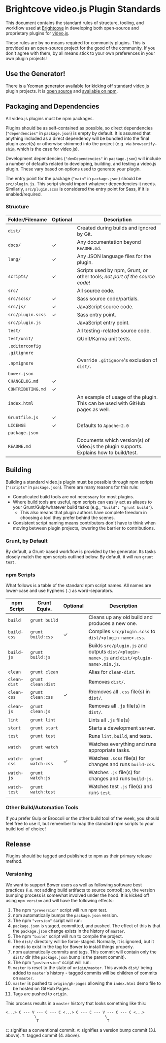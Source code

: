 # Brightcove video.js Plugin Standards

This document contains the standard rules of structure, tooling, and workflow used at [Brightcove](https://www.brightcove.com) in developing both open-source and proprietary plugins for [video.js](http://videojs.com).

These rules are by no means required for community plugins. This is provided as an open-source project for the good of the community. If you don't agree with them, by all means stick to your own preferences in your own plugin projects!

## Use the Generator!

There is a Yeoman generator available for kicking off standard video.js plugin projects. It is [open source](https://github.com/videojs/generator-videojs-plugin) and [available on npm](https://www.npmjs.com/package/generator-videojs-plugin).

## Packaging and Dependencies

All video.js plugins must be npm packages.

Plugins should be as self-contained as possible, so direct dependencies (`"dependencies"` in `package.json`) is empty by default. It is assumed that anything included as a direct dependency will be bundled into the final plugin asset(s) or otherwise shimmed into the project (e.g. via `browserify-shim`, which is the case for video.js).

Development dependencies (`"devDependencies"` in `package.json`) will include a number of defaults related to developing, building, and testing a video.js plugin. These vary based on options used to generate your plugin.

The entry point for the package (`"main"` in `package.json`) should be `src/plugin.js`. This script should import whatever dependencies it needs. Similarly, `src/plugin.scss` is considered the entry point for Sass, if it is enabled/required.

### Structure

Folder/Filename     | Optional | Description
------------------- | -------- | -----------
`dist/`             |          | Created during builds and ignored by Git.
`docs/`             | ✓        | Any documentation beyond `README.md`.
`lang/`             | ✓        | Any JSON language files for the plugin.
`scripts/`          | ✓        | Scripts used by npm, Grunt, or other tools; _not part of the source code!_
`src/`              |          | All source code.
`src/scss/`         | ✓        | Sass source code/partials.
`src/js/`           | ✓        | JavaScript source code.
`src/plugin.scss`   | ✓        | Sass entry point.
`src/plugin.js`     |          | JavaScript entry point.
`test/`             |          | All testing-related source code.
`test/unit/`        |          | QUnit/Karma unit tests.
`.editorconfig`     |          |
`.gitignore`        |          |
`.npmignore`        |          | Override `.gitignore`'s exclusion of `dist/`.
`bower.json`        |          |
`CHANGELOG.md`      | ✓        | 
`CONTRIBUTING.md`   | ✓        |
`index.html`        |          | An example of usage of the plugin. This can be used with GitHub pages as well.
`Gruntfile.js`      | ✓        |
`LICENSE`           | ✓        | Defaults to `Apache-2.0`
`package.json`      |          |
`README.md`         |          | Documents which version(s) of video.js the plugin supports. Explains how to build/test.

## Building

Building a standard video.js plugin must be possible through npm scripts (`"scripts"` in `package.json`). There are many reasons for this rule:

- Complicated build tools are not necessary for most plugins.
- Where build tools are useful, npm scripts can easily act as aliases to your Grunt/Gulp/whatever build tasks (e.g., `"build": "grunt build"`).
  - This also means that plugin authors have complete freedom in choosing a tool they prefer behind the scenes.
- Consistent script naming means contributors don't have to think when moving between plugin projects, lowering the barrier to contributions.

### Grunt, by Default

By default, a Grunt-based workflow is provided by the generator. Its tasks closely match the npm scripts outlined below. By default, it will run `grunt test`.

### npm Scripts

What follows is a table of the standard npm script names. All names are lower-case and use hyphens (`-`) as word-separators.

npm Script   | Grunt Equiv.       | Optional | Description
------------ | ------------------ | -------- | -----------
`build`      | `grunt build`      |          | Cleans up any old build and produces a new one.
`build-css`  | `grunt build:css`  | ✓        | Compiles `src/plugin.scss` to `dist/<plugin-name>.css`.
`build-js`   | `grunt build:js`   |          | Builds `src/plugin.js` and outputs `dist/<plugin-name>.js` and `dist/<plugin-name>.min.js`.
`clean`      | `grunt clean`      |          | Alias for `clean-dist`.
`clean-dist` | `grunt clean:dist` |          | Removes `dist/`.
`clean-css`  | `grunt clean:css`  | ✓        | Rremoves all `.css` file(s) in `dist/`.
`clean-js`   | `grunt clean:js`   |          | Removes all `.js` file(s) in `dist/`.
`lint`       | `grunt lint`       |          | Lints all `.js` file(s)
`start`      | `grunt start`      |          | Starts a development server.
`test`       | `grunt test`       |          | Runs `lint`, `build`, and tests.
`watch`      | `grunt watch`      |          | Watches everything and runs appropriate tasks.
`watch-css`  | `grunt watch:css`  | ✓        | Watches `.scss` file(s) for changes and runs `build-css`.
`watch-js`   | `grunt watch:js`   |          | Watches `.js` file(s) for changes and runs `build-js`.
`watch-test` | `grunt watch:test` |          | Watches test `.js` file(s) and runs `test`.

### Other Build/Automation Tools

If you prefer Gulp or Broccoli or the other build tool of the week, you should feel free to use it, but remember to map the standard npm scripts to your build tool of choice!

## Release

Plugins should be tagged and published to npm as their primary release method.

### Versioning

We want to support Bower users as well as following software best practices (i.e. not adding build artifacts to source control); so, the version bumping process is somewhat involved under the hood. It is kicked off using `npm version` and will have the following effects:

1. The npm `"preversion"` script will run npm test.
1. npm automatically bumps the `package.json` version.
1. The npm `"version"` script will run:
  1. `package.json` is staged, committed, and pushed. The effect of this is that the `package.json` change exists in the history of `master`.
  1. The npm `"build"` script will run to compile the project.
  1. The `dist/` directory will be force-staged. Normally, it is ignored, but it needs to exist in the tag for Bower to install things properly.
1. npm automatically commits and tags. This commit will contain only the `dist/` dir (the `package.json` bump is the parent commit).
1. The npm `"postversion"` script will run:
  1. `master` is reset to the state of `origin/master`. This avoids `dist/` being added to `master`'s history - tagged commits will be children of commits on `master`.
  1. `master` is pushed to `origin/gh-pages` allowing the `index.html` demo file to be hosted on GitHub Pages.
  1. Tags are pushed to `origin`.

This process results in a `master` history that looks something like this:

```
<...> C --- V --- C --- C <...> C --- C --- V --- C --- C <...>
             \                               \
              T                               T
```

`C`: signifies a conventional commit.
`V`: signifies a version bump commit (3.i. above).
`T`: tagged commit (4. above).
